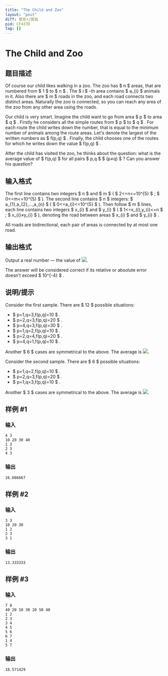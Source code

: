 ```yaml
---
title: "The Child and Zoo"
layout: "post"
diff: 普及+/提高
pid: CF437D
tag: []
---
```


# The Child and Zoo

## 题目描述

Of course our child likes walking in a zoo. The zoo has $ n $ areas, that are numbered from $ 1 $ to $ n $ . The $ i $ -th area contains $ a_{i} $ animals in it. Also there are $ m $ roads in the zoo, and each road connects two distinct areas. Naturally the zoo is connected, so you can reach any area of the zoo from any other area using the roads.

Our child is very smart. Imagine the child want to go from area $ p $ to area $ q $ . Firstly he considers all the simple routes from $ p $ to $ q $ . For each route the child writes down the number, that is equal to the minimum number of animals among the route areas. Let's denote the largest of the written numbers as $ f(p,q) $ . Finally, the child chooses one of the routes for which he writes down the value $ f(p,q) $ .

After the child has visited the zoo, he thinks about the question: what is the average value of $ f(p,q) $ for all pairs $ p,q $ $ (p≠q) $ ? Can you answer his question?

## 输入格式

The first line contains two integers $ n $ and $ m $ ( $ 2<=n<=10^{5} $ ; $ 0<=m<=10^{5} $ ). The second line contains $ n $ integers: $ a_{1},a_{2},...,a_{n} $ ( $ 0<=a_{i}<=10^{5} $ ). Then follow $ m $ lines, each line contains two integers $ x_{i} $ and $ y_{i} $ ( $ 1<=x_{i},y_{i}<=n $ ; $ x_{i}≠y_{i} $ ), denoting the road between areas $ x_{i} $ and $ y_{i} $ .

All roads are bidirectional, each pair of areas is connected by at most one road.

## 输出格式

Output a real number — the value of ![](https://cdn.luogu.com.cn/upload/vjudge_pic/CF437D/a340d81982090a2c7886ba528802299513594a80.png).

The answer will be considered correct if its relative or absolute error doesn't exceed $ 10^{-4} $ .

## 说明/提示

Consider the first sample. There are $ 12 $ possible situations:

- $ p=1,q=3,f(p,q)=10 $ .
- $ p=2,q=3,f(p,q)=20 $ .
- $ p=4,q=3,f(p,q)=30 $ .
- $ p=1,q=2,f(p,q)=10 $ .
- $ p=2,q=4,f(p,q)=20 $ .
- $ p=4,q=1,f(p,q)=10 $ .

Another $ 6 $ cases are symmetrical to the above. The average is ![](https://cdn.luogu.com.cn/upload/vjudge_pic/CF437D/58ce2a366aa42eff918fbf0b8467c9ccbcf9601e.png).

Consider the second sample. There are $ 6 $ possible situations:

- $ p=1,q=2,f(p,q)=10 $ .
- $ p=2,q=3,f(p,q)=20 $ .
- $ p=1,q=3,f(p,q)=10 $ .

Another $ 3 $ cases are symmetrical to the above. The average is ![](https://cdn.luogu.com.cn/upload/vjudge_pic/CF437D/ecc6155982485fab22801f99d7326020bda06f7b.png).

## 样例 #1

### 输入

```
4 3
10 20 30 40
1 3
2 3
4 3

```

### 输出

```
16.666667

```

## 样例 #2

### 输入

```
3 3
10 20 30
1 2
2 3
3 1

```

### 输出

```
13.333333

```

## 样例 #3

### 输入

```
7 8
40 20 10 30 20 50 40
1 2
2 3
3 4
4 5
5 6
6 7
1 4
5 7

```

### 输出

```
18.571429

```

